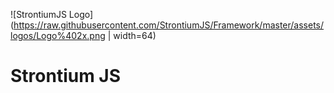 ![StrontiumJS Logo](https://raw.githubusercontent.com/StrontiumJS/Framework/master/assets/logos/Logo%402x.png | width=64)

# Strontium JS